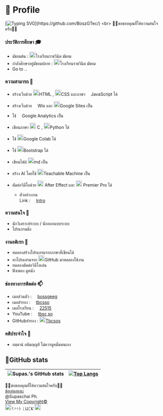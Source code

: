 # 📝 Profile
[![Typing SVG](https://readme-typing-svg.herokuapp.com?font=prompt&color=%2387D7F7&vCenter=true&lines=$+Hello.;My+name+is+Supaschai.)](https://github.com/BoszGTec/)
<br>
🙏🙏ขอขอบคุณที่ให้ความสนใจครับ🙏🙏
### ประวัติการศึกษา 🎓
+ มัธยมต้น : <img height=20px src="http://new.rnm.ac.th/wp-content/uploads/2015/12/rnm-logo-%E0%B8%82%E0%B8%AD%E0%B8%9A%E0%B8%82%E0%B8%B2%E0%B8%A7-1024x1024.png" />โรงเรียนราชวินิต มัธยม
+ กำลังศึกษาอยู่มัธยมปลาย : <img height=20px src="http://new.rnm.ac.th/wp-content/uploads/2015/12/rnm-logo-%E0%B8%82%E0%B8%AD%E0%B8%9A%E0%B8%82%E0%B8%B2%E0%B8%A7-1024x1024.png" />โรงเรียนราชวินิต มัธยม
+ Go to ..

### ความสามารถ 📍
+ สร้างเว็บด้วย
<img height=20px src="https://cdn.svgporn.com/logos/html-5.svg">HTML , 
<img height=20px src="https://cdn.svgporn.com/logos/css-3.svg" />CSS และภาษา
<img height=15px src="https://cdn.svgporn.com/logos/javascript.svg" />JavaScript ได้

+ สร้างเว็บด้วย 
<img height=15px src="https://upload.wikimedia.org/wikipedia/en/thumb/7/76/Wix.com_website_logo.svg/1200px-Wix.com_website_logo.svg.png" />Wix และ
<img height=20px src="https://upload.wikimedia.org/wikipedia/commons/thumb/1/1a/Google_Sites_2020_Logo.svg/1200px-Google_Sites_2020_Logo.svg.png" />Google Sites เป็น

+ ใช้ <img height=15px src="https://cdn.svgporn.com/logos/google-analytics.svg" />Google Analytics เป็น

+ เขียนภาษา <img height=20px src="https://raw.githubusercontent.com/gilbarbara/logos/9f0858601cc8543b51c8eea0722dbab4a7c7a1f9/logos/c.svg" /> C ,
<img height=20px src="https://cdn.svgporn.com/logos/python.svg" />Python ได้ 

+ ใช้
<img height=20px src="https://upload.wikimedia.org/wikipedia/commons/thumb/d/d0/Google_Colaboratory_SVG_Logo.svg/1600px-Google_Colaboratory_SVG_Logo.svg.png" />Google Colab ได้

+ ใช้ 
<img height=20px src="https://cdn.svgporn.com/logos/bootstrap.svg" />Bootstrap ได้

+ เขียนไฟล์ 
<img height=20px src="https://cdn.svgporn.com/logos/markdown.svg" />md เป็น

+ สร้าง AI โดยใช้ 
<img height=20px src="https://encrypted-tbn0.gstatic.com/images?q=tbn:ANd9GcQvg9MxpzGDja0B3rONQCtY6MOlno5BoQAUew&usqp=CAU" />Teachable Machine เป็น

+ ตัดต่อวิดีโอด้วย 
<img height=20px src="https://encrypted-tbn0.gstatic.com/images?q=tbn:ANd9GcT3p9g0MIFlTG00s967wqwLvCr37Fhfv6mQdqswTxgfbnY9UG7Bx0YFz5L6&s=10" /> After Effect และ 
<img height=20px src="https://encrypted-tbn0.gstatic.com/images?q=tbn:ANd9GcQgrKesytPJjSeREwTo4jxyMGbpmXQZFTSl1w&usqp=CAU" /> Premier Pro ได้
  + ตัวอย่างงาน <br>
Link : [<img height=15px src="https://cdn.svgporn.com/logos/youtube-icon.svg" />Intro](https://youtu.be/UUtZNjkFnlk)

### ความสนใจ 🔖
+ นักวิเคราะห์ระบบ / นักออกแบบระบบ
+ โปรแกรมมิ่ง

### งานอดิเรก 🥅
+ ทดลองสร้างโปรแกรมจากภาษาที่เขียนได้
+ หาโปรแกรมจาก 
<img height=20px src="https://cdn.svgporn.com/logos/github-icon.svg" />GitHub มาทดลองใช้งาน
+ ทดลองตัดต่อวิดีโอเล่น
+ ฟังเพลง ดูหนัง

### ช่องทางการติดต่อ 📫
+ เมลส่วนตัว : [ <img height=15px src="https://cdn.svgporn.com/logos/google-gmail.svg" />bossgeeg](mailto:bossgeeg123456@gmail.com)
+ เมลสำรอง : [ <img height=15px src="https://cdn.svgporn.com/logos/google-gmail.svg" />tbcsso](mailto:tbcsso998@gmail.com)
+ เมลโรงเรียน : [ <img height=15px src="https://cdn.svgporn.com/logos/google-gmail.svg" />22515](mailto:22515@rnm.ac.th)
+ YouTube : [ <img height=15px src="https://cdn.svgporn.com/logos/youtube-icon.svg" />tbsc so](https://www.youtube.com/channel/UCG8G1Jv490HAaEzzK8mnL4A/videos)
+ GitHubสำรอง : [ <img height=20px src="https://cdn.svgporn.com/logos/github-icon.svg" />Tbcsos](https://github.com/Tbcsos)

### คติประจำใจ 🤍
+ อตฺตานํ อติมญฺญสิ ไม่ควรดูหมิ่นตนเอง

## 🌟GitHub stats
| ![Supas.'s GitHub stats](https://github-readme-stats.vercel.app/api?username=BoszGTec&show_icons=true&theme=tokyonight&bg_color=10,1a1b27,0a0d31&border_color=424a54) |[![Top Langs](https://github-readme-stats.vercel.app/api/top-langs/?username=BoszGTec&layout=compact&theme=tokyonight&bg_color=10,1a1b27,0a0d31&border_color=424a54)](https://github.com/BoszGTec) |
|----------|-------------|

🙏🙏ขอขอบคุณที่ให้ความสนใจครับ🙏🙏 <br>
[ข้อเสนอแนะ](https://formfacade.com/headless/116384025839853762093/home/form/1FAIpQLScKyvIEqslTkbSPqZ7At32wHE0_H9p3JaAAXemBcbazuPMK1w)
<br>
@Supaschai Ph.
<br>
[View My Copyright©](https://github.com/BoszGTec/BoszGTec/blob/main/All%20My%20Copyright.md)
<br>
<img height=20px src="https://encrypted-tbn0.gstatic.com/images?q=tbn:ANd9GcSWvExeib04q4jszSmHNe3lnQmbd-LyijQmJQ&usqp=CAU" />ᛩᛜᛜᚧ ᚳⳘᛈⲔ
<img height=20px src="https://camo.githubusercontent.com/6b0f39c852c540c03ce1862204ac17f223f87d76ea9c5fcc37bfde05b3cdeb5e/68747470733a2f2f656e637279707465642d74626e302e677374617469632e636f6d2f696d616765733f713d74626e3a414e64394763533662326b32757a377062726e4d61547674696f5942793330754a6667455a666b68446726757371703d434155" />
<!--© bossgeeg123456-->
<!--ᛩᛜᛜᚧ ᚳⳘᛈⲔ-->
<!-- get U -- >
<!--
**BoszGTec/BoszGTec** is a ✨ _special_ ✨ repository because its `README.md` (this file) appears on your GitHub profile.

Here are some ideas to get you started:

- 🔭 I’m currently working on ...
- 🌱 I’m currently learning ...
- 👯 I’m looking to collaborate on ...
- 🤔 I’m looking for help with ...
- 💬 Ask me about ...
- 📫 How to reach me: ...
- 😄 Pronouns: ...
- ⚡ Fun fact: ...
-->
